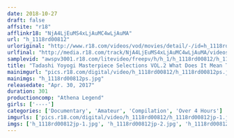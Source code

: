 ```yaml
---
date: 2018-10-27
draft: false
affsite: "r18"
afflinkr18: "NjA4LjEuMS4xLjAuMC4wLjAuMA"
url: "h_1118rd00812"
urloriginal: "http://www.r18.com/videos/vod/movies/detail/-/id=h_1118rd00812"
urlfinal: "http://media.r18.com/track/NjA4LjEuMS4xLjAuMC4wLjAuMA/videos/vod/movies/detail/-/id=h_1118rd00812"
samplevid: "awspv3001.r18.com/litevideo/freepv/h/h_1/h_1118rd00812/h_1118rd00812_dmb_w.mp4"
title: "Tadashi Yoyogi Masterpiece Selections VOL.2 What Does It Mean To Be Filthy? What We See At The Edge Of Lust 5 Hours"
mainimgurl: "pics.r18.com/digital/video/h_1118rd00812/h_1118rd00812ps.jpg"
mainimgs: "h_1118rd00812ps.jpg"
releasedate: "Apr. 30, 2017"
duration: 301
productioncomp: "Athena Legend"
girls: ['----']
categories: ['Documentary', 'Amateur', 'Compilation', 'Over 4 Hours']
imgurls: ['pics.r18.com/digital/video/h_1118rd00812/h_1118rd00812jp-1.jpg', 'pics.r18.com/digital/video/h_1118rd00812/h_1118rd00812jp-2.jpg', 'pics.r18.com/digital/video/h_1118rd00812/h_1118rd00812jp-3.jpg', 'pics.r18.com/digital/video/h_1118rd00812/h_1118rd00812jp-4.jpg', 'pics.r18.com/digital/video/h_1118rd00812/h_1118rd00812jp-5.jpg', 'pics.r18.com/digital/video/h_1118rd00812/h_1118rd00812jp-6.jpg', 'pics.r18.com/digital/video/h_1118rd00812/h_1118rd00812jp-7.jpg', 'pics.r18.com/digital/video/h_1118rd00812/h_1118rd00812jp-8.jpg', 'pics.r18.com/digital/video/h_1118rd00812/h_1118rd00812jp-9.jpg', 'pics.r18.com/digital/video/h_1118rd00812/h_1118rd00812jp-10.jpg', 'pics.r18.com/digital/video/h_1118rd00812/h_1118rd00812jp-11.jpg', 'pics.r18.com/digital/video/h_1118rd00812/h_1118rd00812jp-12.jpg', 'pics.r18.com/digital/video/h_1118rd00812/h_1118rd00812jp-13.jpg', 'pics.r18.com/digital/video/h_1118rd00812/h_1118rd00812jp-14.jpg', 'pics.r18.com/digital/video/h_1118rd00812/h_1118rd00812jp-15.jpg', 'pics.r18.com/digital/video/h_1118rd00812/h_1118rd00812jp-16.jpg', 'pics.r18.com/digital/video/h_1118rd00812/h_1118rd00812jp-17.jpg', 'pics.r18.com/digital/video/h_1118rd00812/h_1118rd00812jp-18.jpg', 'pics.r18.com/digital/video/h_1118rd00812/h_1118rd00812jp-19.jpg', 'pics.r18.com/digital/video/h_1118rd00812/h_1118rd00812jp-20.jpg']
imgs: ['h_1118rd00812jp-1.jpg', 'h_1118rd00812jp-2.jpg', 'h_1118rd00812jp-3.jpg', 'h_1118rd00812jp-4.jpg', 'h_1118rd00812jp-5.jpg', 'h_1118rd00812jp-6.jpg', 'h_1118rd00812jp-7.jpg', 'h_1118rd00812jp-8.jpg', 'h_1118rd00812jp-9.jpg', 'h_1118rd00812jp-10.jpg', 'h_1118rd00812jp-11.jpg', 'h_1118rd00812jp-12.jpg', 'h_1118rd00812jp-13.jpg', 'h_1118rd00812jp-14.jpg', 'h_1118rd00812jp-15.jpg', 'h_1118rd00812jp-16.jpg', 'h_1118rd00812jp-17.jpg', 'h_1118rd00812jp-18.jpg', 'h_1118rd00812jp-19.jpg', 'h_1118rd00812jp-20.jpg']
---
```

